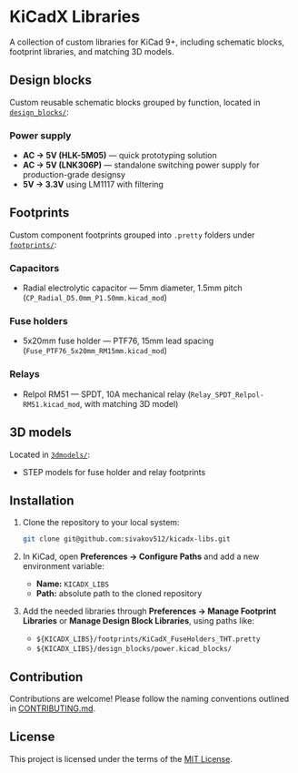 # KiCadX Libraries

A collection of custom libraries for KiCad 9+, including schematic blocks, footprint libraries, and matching 3D models.

## Design blocks
Custom reusable schematic blocks grouped by function, located in [`design_blocks/`](design_blocks):

### Power supply
- **AC → 5V (HLK-5M05)** — quick prototyping solution
- **AC → 5V (LNK306P)** — standalone switching power supply for production-grade designsy
- **5V → 3.3V** using LM1117 with filtering

## Footprints
Custom component footprints grouped into `.pretty` folders under [`footprints/`](footprints):

### Capacitors
- Radial electrolytic capacitor — 5mm diameter, 1.5mm pitch (`CP_Radial_D5.0mm_P1.50mm.kicad_mod`)

### Fuse holders
- 5x20mm fuse holder — PTF76, 15mm lead spacing (`Fuse_PTF76_5x20mm_RM15mm.kicad_mod`)

### Relays
- Relpol RM51 — SPDT, 10A mechanical relay (`Relay_SPDT_Relpol-RM51.kicad_mod`, with matching 3D model)

## 3D models
Located in [`3dmodels/`](3dmodels):
- STEP models for fuse holder and relay footprints

## Installation

1. Clone the repository to your local system:
   ```bash
   git clone git@github.com:sivakov512/kicadx-libs.git
   ```

2. In KiCad, open **Preferences → Configure Paths** and add a new environment variable:
   - **Name:** `KICADX_LIBS`
   - **Path:** absolute path to the cloned repository

3. Add the needed libraries through **Preferences → Manage Footprint Libraries** or **Manage Design Block Libraries**, using paths like:
   - `${KICADX_LIBS}/footprints/KiCadX_FuseHolders_THT.pretty`
   - `${KICADX_LIBS}/design_blocks/power.kicad_blocks/`

## Contribution

Contributions are welcome! Please follow the naming conventions outlined in [CONTRIBUTING.md](./CONTRIBUTING.md).

## License

This project is licensed under the terms of the [MIT License](./LICENSE).
